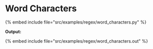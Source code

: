# Word Characters

{% embed include file="src/examples/regex/word_characters.py" %}

**Output:**

{% embed include file="src/examples/regex/word_characters.out" %}



